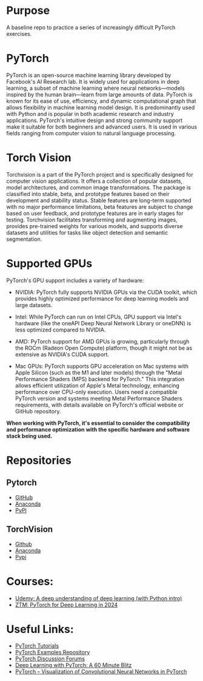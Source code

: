# Purpose
A baseline repo to practice a series of increasingly difficult PyTorch exercises.

# PyTorch
PyTorch is an open-source machine learning library developed by Facebook's AI Research lab. It is widely used for applications in deep learning, a subset of machine learning where neural networks—models inspired by the human brain—learn from large amounts of data. PyTorch is known for its ease of use, efficiency, and dynamic computational graph that allows flexibility in machine learning model design. It is predominantly used with Python and is popular in both academic research and industry applications. PyTorch's intuitive design and strong community support make it suitable for both beginners and advanced users. It is used in various fields ranging from computer vision to natural language processing.

# Torch Vision
Torchvision is a part of the PyTorch project and is specifically designed for computer vision applications. It offers a collection of popular datasets, model architectures, and common image transformations. The package is classified into stable, beta, and prototype features based on their development and stability status. Stable features are long-term supported with no major performance limitations, beta features are subject to change based on user feedback, and prototype features are in early stages for testing. Torchvision facilitates transforming and augmenting images, provides pre-trained weights for various models, and supports diverse datasets and utilities for tasks like object detection and semantic segmentation.

# Supported GPUs
PyTorch's GPU support includes a variety of hardware:

  * NVIDIA: PyTorch fully supports NVIDIA GPUs via the CUDA toolkit, which provides highly optimized performance for deep learning models and large datasets.

  * Intel: While PyTorch can run on Intel CPUs, GPU support via Intel's hardware (like the oneAPI Deep Neural Network Library or oneDNN) is less optimized compared to NVIDIA.

  * AMD: PyTorch support for AMD GPUs is growing, particularly through the ROCm (Radeon Open Compute) platform, though it might not be as extensive as NVIDIA's CUDA support.

  * Mac GPUs: PyTorch supports GPU acceleration on Mac systems with Apple Silicon (such as the M1 and later models) through the "Metal Performance Shaders (MPS) backend for PyTorch." This integration allows efficient utilization of Apple's Metal technology, enhancing performance over CPU-only execution. Users need a compatible PyTorch version and systems meeting Metal Performance Shaders requirements, with details available on PyTorch's official website or GitHub repository.

**When working with PyTorch, it's essential to consider the compatibility and performance optimization with the specific hardware and software stack being used.**

# Repositories
## Pytorch
  * [GitHub](https://github.com/pytorch/pytorch)
  * [Anaconda](https://anaconda.org/pytorch/pytorch)
  * [PyPI](https://pypi.org/project/torch/)

## TorchVision
  * [Github](https://github.com/pytorch/vision)
  * [Anaconda](https://anaconda.org/pytorch/torchvision)
  * [Pypi](https://pypi.org/project/torchvision/)

# Courses:
  * [Udemy: A deep understanding of deep learning (with Python intro)](https://www.udemy.com/course/deeplearning_x/)
  * [ZTM: PyTorch for Deep Learning in 2024](https://zerotomastery.io/courses/learn-pytorch/)

# Useful Links:
  * [PyTorch Tutorials](https://pytorch.org/)
  * [PyTorch Examples Repository](https://github.com/pytorch/examples)
  * [PyTorch Discussion Forums](https://discuss.pytorch.org/)
  * [Deep Learning with PyTorch: A 60 Minute Blitz](https://pytorch.org/tutorials/beginner/deep_learning_60min_blitz.html)
  * [PyTorch – Visualization of Convolutional Neural Networks in PyTorch](https://datahacker.rs/028-visualization-and-understanding-of-convolutional-neural-networks-in-pytorch/)
